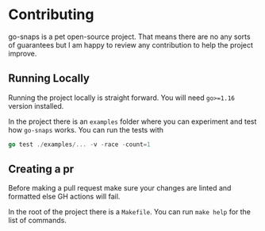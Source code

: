 
# Contributing

go-snaps is a pet open-source project. That means there are no any sorts of guarantees but
I am happy to review any contribution to help the project improve.

## Running Locally

Running the project locally is straight forward. You will need `go>=1.16` version installed.

In the project there is an `examples` folder where you can experiment and test how `go-snaps` works. You can run the tests with 

```go
go test ./examples/... -v -race -count=1
```

## Creating a pr

Before making a pull request make sure your changes are linted and formatted else GH actions will fail.

In the root of the project there is a `Makefile`. You can run `make help` for the list of commands. 
